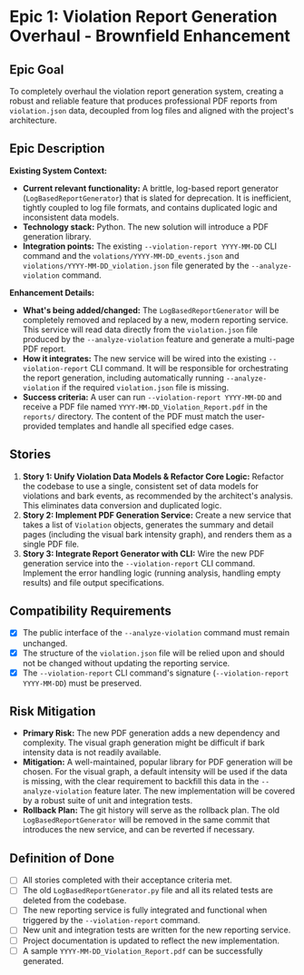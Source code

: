 # Epic 1: Violation Report Generation Overhaul - Brownfield Enhancement

## Epic Goal

To completely overhaul the violation report generation system, creating a robust and reliable feature that produces professional PDF reports from `violation.json` data, decoupled from log files and aligned with the project's architecture.

## Epic Description

**Existing System Context:**

- **Current relevant functionality:** A brittle, log-based report generator (`LogBasedReportGenerator`) that is slated for deprecation. It is inefficient, tightly coupled to log file formats, and contains duplicated logic and inconsistent data models.
- **Technology stack:** Python. The new solution will introduce a PDF generation library.
- **Integration points:** The existing `--violation-report YYYY-MM-DD` CLI command and the `volations/YYYY-MM-DD_events.json` and `violations/YYYY-MM-DD_violation.json` file generated by the `--analyze-violation` command.

**Enhancement Details:**

- **What's being added/changed:** The `LogBasedReportGenerator` will be completely removed and replaced by a new, modern reporting service. This service will read data directly from the `violation.json` file produced by the `--analyze-violation` feature and generate a multi-page PDF report.
- **How it integrates:** The new service will be wired into the existing `--violation-report` CLI command. It will be responsible for orchestrating the report generation, including automatically running `--analyze-violation` if the required `violation.json` file is missing.
- **Success criteria:** A user can run `--violation-report YYYY-MM-DD` and receive a PDF file named `YYYY-MM-DD_Violation_Report.pdf` in the `reports/` directory. The content of the PDF must match the user-provided templates and handle all specified edge cases.

## Stories

1.  **Story 1: Unify Violation Data Models & Refactor Core Logic:** Refactor the codebase to use a single, consistent set of data models for violations and bark events, as recommended by the architect's analysis. This eliminates data conversion and duplicated logic.
2.  **Story 2: Implement PDF Generation Service:** Create a new service that takes a list of `Violation` objects, generates the summary and detail pages (including the visual bark intensity graph), and renders them as a single PDF file.
3.  **Story 3: Integrate Report Generator with CLI:** Wire the new PDF generation service into the `--violation-report` CLI command. Implement the error handling logic (running analysis, handling empty results) and file output specifications.

## Compatibility Requirements

- [x] The public interface of the `--analyze-violation` command must remain unchanged.
- [x] The structure of the `violation.json` file will be relied upon and should not be changed without updating the reporting service.
- [x] The `--violation-report` CLI command's signature (`--violation-report YYYY-MM-DD`) must be preserved.

## Risk Mitigation

- **Primary Risk:** The new PDF generation adds a new dependency and complexity. The visual graph generation might be difficult if bark intensity data is not readily available.
- **Mitigation:** A well-maintained, popular library for PDF generation will be chosen. For the visual graph, a default intensity will be used if the data is missing, with the clear requirement to backfill this data in the `--analyze-violation` feature later. The new implementation will be covered by a robust suite of unit and integration tests.
- **Rollback Plan:** The git history will serve as the rollback plan. The old `LogBasedReportGenerator` will be removed in the same commit that introduces the new service, and can be reverted if necessary.

## Definition of Done

- [ ] All stories completed with their acceptance criteria met.
- [ ] The old `LogBasedReportGenerator.py` file and all its related tests are deleted from the codebase.
- [ ] The new reporting service is fully integrated and functional when triggered by the `--violation-report` command.
- [ ] New unit and integration tests are written for the new reporting service.
- [ ] Project documentation is updated to reflect the new implementation.
- [ ] A sample `YYYY-MM-DD_Violation_Report.pdf` can be successfully generated.
